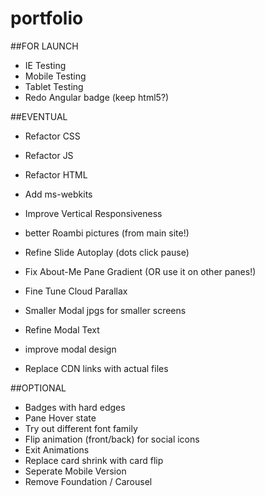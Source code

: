 # portfolio

##FOR LAUNCH

* IE Testing
* Mobile Testing
* Tablet Testing
* Redo Angular badge (keep html5?)

##EVENTUAL
* Refactor CSS
* Refactor JS
* Refactor HTML

* Add ms-webkits
* Improve Vertical Responsiveness
* better Roambi pictures (from main site!)
* Refine Slide Autoplay (dots click pause)
* Fix About-Me Pane Gradient (OR use it on other panes!)
* Fine Tune Cloud Parallax
* Smaller Modal jpgs for smaller screens
* Refine Modal Text
* improve modal design
* Replace CDN links with actual files

##OPTIONAL
* Badges with hard edges
* Pane Hover state
* Try out different font family
* Flip animation (front/back) for social icons
* Exit Animations
* Replace card shrink with card flip
* Seperate Mobile Version
* Remove Foundation / Carousel

